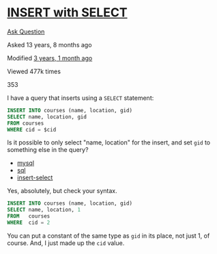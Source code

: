 # [INSERT with SELECT](https://stackoverflow.com/questions/5391344/insert-with-select)

[Ask Question](https://stackoverflow.com/questions/ask)

Asked 13 years, 8 months ago

Modified [3 years, 1 month ago](https://stackoverflow.com/questions/5391344/insert-with-select?lastactivity "2021-10-06 13:11:34Z")

Viewed 477k times

353

[](https://stackoverflow.com/posts/5391344/timeline)

I have a query that inserts using a `SELECT` statement:

```sql
INSERT INTO courses (name, location, gid) 
SELECT name, location, gid 
FROM courses 
WHERE cid = $cid
```

Is it possible to only select "name, location" for the insert, and set `gid` to something else in the query?

- [mysql](https://stackoverflow.com/questions/tagged/mysql "show questions tagged 'mysql'")
- [sql](https://stackoverflow.com/questions/tagged/sql "show questions tagged 'sql'")
- [insert-select](https://stackoverflow.com/questions/tagged/insert-select "show questions tagged 'insert-select'")



Yes, absolutely, but check your syntax.

```sql
INSERT INTO courses (name, location, gid)
SELECT name, location, 1
FROM   courses
WHERE  cid = 2
```

You can put a constant of the same type as `gid` in its place, not just 1, of course. And, I just made up the `cid` value.